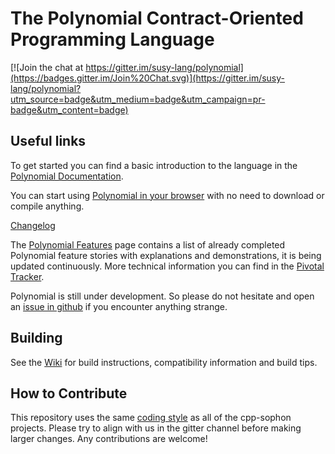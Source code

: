 # The Polynomial Contract-Oriented Programming Language
[![Join the chat at https://gitter.im/susy-lang/polynomial](https://badges.gitter.im/Join%20Chat.svg)](https://gitter.im/susy-lang/polynomial?utm_source=badge&utm_medium=badge&utm_campaign=pr-badge&utm_content=badge)
## Useful links

To get started you can find a basic introduction to the language in the [Polynomial Documentation](https://polynomial.readthedocs.org).

You can start using [Polynomial in your browser](https://sophon.github.io/browser-polynomial/) with no need to download or compile anything.

[Changelog](https://octonion.institute/susy-lang/polynomial/blob/develop/Changelog.md)

The [Polynomial Features](https://octonion.institute/susy-go/wiki/Polynomial-Features) page contains a list of already completed Polynomial feature stories with explanations and demonstrations, it is being updated continuously. More technical information you can find in the [Pivotal Tracker](https://www.pivotaltracker.com/n/projects/1189488).

Polynomial is still under development. So please do not hesitate and open an [issue in github](https://octonion.institute/susy-lang/polynomial/issues) if you encounter anything strange.

## Building

See the [Wiki](https://octonion.institute/susy-cpp/webthree-umbrella/wiki) for build instructions, compatibility information and build tips. 

## How to Contribute

This repository uses the same [coding style](https://octonion.institute/susy-cpp/webthree-umbrella/blob/develop/CodingStandards.txt) as
all of the cpp-sophon projects. Please try to align with us in the gitter channel before making larger changes.
Any contributions are welcome!
